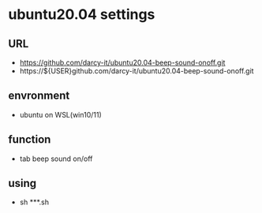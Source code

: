 # ubuntu20.04 settings

## URL
* https://github.com/darcy-it/ubuntu20.04-beep-sound-onoff.git
* https://${USER}github.com/darcy-it/ubuntu20.04-beep-sound-onoff.git
## envronment
* ubuntu on WSL(win10/11) 
## function
* tab beep sound on/off
## using
* sh ***.sh
